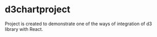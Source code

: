 # d3chartproject

Project is created to demonstrate one of the ways of integration of d3 library with React.
